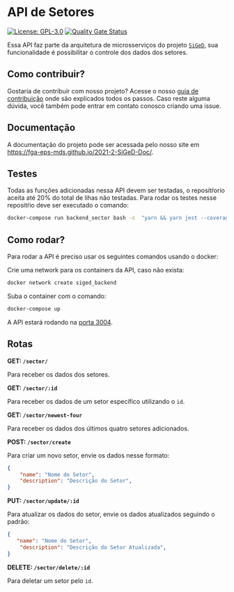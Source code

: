 # API de Setores 
[![License: GPL-3.0](https://img.shields.io/badge/License-GPL3-blue.svg)](https://opensource.org/licenses/gpl-3.0.html)
[![Quality Gate Status](https://sonarcloud.io/api/project_badges/measure?project=fga-eps-mds_2021-2-SiGeD-Sectors&metric=alert_status)](https://sonarcloud.io/summary/new_code?id=fga-eps-mds_2021-2-SiGeD-Sectors)

Essa API faz parte da arquitetura de microsserviços do projeto [`SiGeD`](https://github.com/fga-eps-mds/2021-2-SiGeD-Doc), sua funcionalidade é possibilitar o controle dos dados dos setores. 

## Como contribuir?

Gostaria de contribuir com nosso projeto? Acesse o nosso [guia de contribuição](https://fga-eps-mds.github.io/2021-2-SiGeD-Doc/contribuicao/) onde são explicados todos os passos.
Caso reste alguma dúvida, você também pode entrar em contato conosco criando uma issue.

## Documentação

A documentação do projeto pode ser acessada pelo nosso site em https://fga-eps-mds.github.io/2021-2-SiGeD-Doc/.

## Testes

Todas as funções adicionadas nessa API devem ser testadas, o repositŕorio aceita até 20% do total de lihas não testadas. Para rodar os testes nesse repositŕio deve ser executado o comando:

```bash
docker-compose run backend_sector bash -c  "yarn && yarn jest --coverage --forceExit"
```

## Como rodar?

Para rodar a API é preciso usar os seguintes comandos usando o docker:

Crie uma network para os containers da API, caso não exista:

```bash
docker network create siged_backend
```

Suba o container com o comando:

```bash
docker-compose up
```
A API estará rodando na [porta 3004](http://localhost:3004).

## Rotas

**GET: `/sector/`**

Para receber os dados dos setores.

**GET: `/sector/:id`**

Para receber os dados de um setor específico utilizando o `id`.

**GET: `/sector/newest-four`**

Para receber os dados dos últimos quatro setores adicionados.

**POST: `/sector/create`**

Para criar um novo setor, envie os dados nesse formato:

```json
{
    "name": "Nome do Setor",
    "description": "Descrição do Setor",
}
```

**PUT: `/sector/update/:id`**

Para atualizar os dados do setor, envie os dados atualizados seguindo o padrão:

```json
{
   "name": "Nome do Setor",
    "description": "Descrição do Setor Atualizada",
}
```

**DELETE: `/sector/delete/:id`**

Para deletar um setor pelo `id`.
